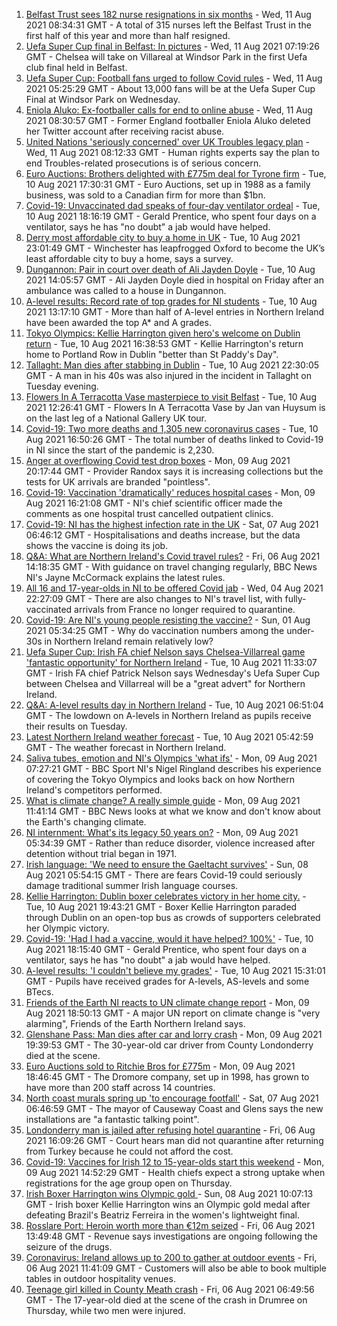 1. [Belfast Trust sees 182 nurse resignations in six months](https://www.bbc.co.uk/news/uk-northern-ireland-58161936) - Wed, 11 Aug 2021 08:34:31 GMT - A total of 315 nurses left the Belfast Trust in the first half of this year and more than half resigned.
2. [Uefa Super Cup final in Belfast: In pictures](https://www.bbc.co.uk/news/uk-northern-ireland-58169351) - Wed, 11 Aug 2021 07:19:26 GMT - Chelsea will take on Villareal at Windsor Park in the first Uefa club final held in Belfast.
3. [Uefa Super Cup: Football fans urged to follow Covid rules](https://www.bbc.co.uk/news/uk-northern-ireland-58165296) - Wed, 11 Aug 2021 05:25:29 GMT - About 13,000 fans will be at the Uefa Super Cup Final at Windsor Park on Wednesday.
4. [Eniola Aluko: Ex-footballer calls for end to online abuse](https://www.bbc.co.uk/news/uk-northern-ireland-58170263) - Wed, 11 Aug 2021 08:30:57 GMT - Former England footballer Eniola Aluko deleted her Twitter account after receiving racist abuse.
5. [United Nations 'seriously concerned' over UK Troubles legacy plan](https://www.bbc.co.uk/news/uk-northern-ireland-58170353) - Wed, 11 Aug 2021 08:12:33 GMT - Human rights experts say the plan to end Troubles-related prosecutions is of serious concern.
6. [Euro Auctions: Brothers delighted with £775m deal for Tyrone firm](https://www.bbc.co.uk/news/uk-northern-ireland-58165295) - Tue, 10 Aug 2021 17:30:31 GMT - Euro Auctions, set up in 1988 as a family business, was sold to a Canadian firm for more than $1bn.
7. [Covid-19: Unvaccinated dad speaks of four-day ventilator ordeal](https://www.bbc.co.uk/news/uk-northern-ireland-58157207) - Tue, 10 Aug 2021 18:16:19 GMT - Gerald Prentice, who spent four days on a ventilator, says he has "no doubt" a jab would have helped.
8. [Derry most affordable city to buy a home in UK](https://www.bbc.co.uk/news/business-58162371) - Tue, 10 Aug 2021 23:01:49 GMT - Winchester has leapfrogged Oxford to become the UK’s least affordable city to buy a home, says a survey.
9. [Dungannon: Pair in court over death of Ali Jayden Doyle](https://www.bbc.co.uk/news/uk-northern-ireland-58154764) - Tue, 10 Aug 2021 14:05:57 GMT - Ali Jayden Doyle died in hospital on Friday after an ambulance was called to a house in Dungannon.
10. [A-level results: Record rate of top grades for NI students](https://www.bbc.co.uk/news/uk-northern-ireland-58152067) - Tue, 10 Aug 2021 13:17:10 GMT - More than half of A-level entries in Northern Ireland have been awarded the top A* and A grades.
11. [Tokyo Olympics: Kellie Harrington given hero's welcome on Dublin return](https://www.bbc.co.uk/news/world-europe-58162347) - Tue, 10 Aug 2021 16:38:53 GMT - Kellie Harrington's return home to Portland Row in Dublin "better than St Paddy's Day".
12. [Tallaght: Man dies after stabbing in Dublin](https://www.bbc.co.uk/news/world-europe-58167918) - Tue, 10 Aug 2021 22:30:05 GMT - A man in his 40s was also injured in the incident in Tallaght on Tuesday evening.
13. [Flowers In A Terracotta Vase masterpiece to visit Belfast](https://www.bbc.co.uk/news/uk-northern-ireland-58159925) - Tue, 10 Aug 2021 12:26:41 GMT - Flowers In A Terracotta Vase by Jan van Huysum is on the last leg of a National Gallery UK tour.
14. [Covid-19: Two more deaths and 1,305 new coronavirus cases](https://www.bbc.co.uk/news/uk-northern-ireland-58162340) - Tue, 10 Aug 2021 16:50:26 GMT - The total number of deaths linked to Covid-19 in NI since the start of the pandemic is 2,230.
15. [Anger at overflowing Covid test drop boxes](https://www.bbc.co.uk/news/business-58149951) - Mon, 09 Aug 2021 20:17:44 GMT - Provider Randox says it is increasing collections but the tests for UK arrivals are branded "pointless".
16. [Covid-19: Vaccination 'dramatically' reduces hospital cases](https://www.bbc.co.uk/news/uk-northern-ireland-58149815) - Mon, 09 Aug 2021 16:21:08 GMT - NI's chief scientific officer made the comments as one hospital trust cancelled outpatient clinics.
17. [Covid-19: NI has the highest infection rate in the UK](https://www.bbc.co.uk/news/world-europe-58124142) - Sat, 07 Aug 2021 06:46:12 GMT - Hospitalisations and deaths increase, but the data shows the vaccine is doing its job.
18. [Q&A: What are Northern Ireland's Covid travel rules?](https://www.bbc.co.uk/news/uk-northern-ireland-56833342) - Fri, 06 Aug 2021 14:18:35 GMT - With guidance on travel changing regularly, BBC News NI's Jayne McCormack explains the latest rules.
19. [All 16 and 17-year-olds in NI to be offered Covid jab](https://www.bbc.co.uk/news/uk-northern-ireland-58090121) - Wed, 04 Aug 2021 22:27:09 GMT - There are also changes to NI's travel list, with fully-vaccinated arrivals from France no longer required to quarantine.
20. [Covid-19: Are NI's young people resisting the vaccine?](https://www.bbc.co.uk/news/uk-northern-ireland-57975927) - Sun, 01 Aug 2021 05:34:25 GMT - Why do vaccination numbers among the under-30s in Northern Ireland remain relatively low?
21. [Uefa Super Cup: Irish FA chief Nelson says Chelsea-Villarreal game 'fantastic opportunity' for Northern Ireland](https://www.bbc.co.uk/sport/football/58148737) - Tue, 10 Aug 2021 11:33:07 GMT - Irish FA chief Patrick Nelson says Wednesday's Uefa Super Cup between Chelsea and Villarreal will be a "great advert" for Northern Ireland.
22. [Q&A: A-level results day in Northern Ireland](https://www.bbc.co.uk/news/uk-northern-ireland-58146068) - Tue, 10 Aug 2021 06:51:04 GMT - The lowdown on A-levels in Northern Ireland as pupils receive their results on Tuesday.
23. [Latest Northern Ireland weather forecast](https://www.bbc.co.uk/news/uk-northern-ireland-26018439) - Tue, 10 Aug 2021 05:42:59 GMT - The weather forecast in Northern Ireland.
24. [Saliva tubes, emotion and NI's Olympics 'what ifs'](https://www.bbc.co.uk/sport/olympics/58136029) - Mon, 09 Aug 2021 07:27:21 GMT - BBC Sport NI's Nigel Ringland describes his experience of covering the Tokyo Olympics and looks back on how Northern Ireland's competitors performed.
25. [What is climate change? A really simple guide](https://www.bbc.co.uk/news/science-environment-24021772) - Mon, 09 Aug 2021 11:41:14 GMT - BBC News looks at what we know and don't know about the Earth's changing climate.
26. [NI internment: What's its legacy 50 years on?](https://www.bbc.co.uk/news/uk-northern-ireland-58141089) - Mon, 09 Aug 2021 05:34:39 GMT - Rather than reduce disorder, violence increased after detention without trial began in 1971.
27. [Irish language: 'We need to ensure the Gaeltacht survives'](https://www.bbc.co.uk/news/world-europe-58121407) - Sun, 08 Aug 2021 05:54:15 GMT - There are fears Covid-19 could seriously damage traditional summer Irish language courses.
28. [Kellie Harrington: Dublin boxer celebrates victory in her home city.](https://www.bbc.co.uk/news/world-europe-58163895) - Tue, 10 Aug 2021 19:43:21 GMT - Boxer Kellie Harrington paraded through Dublin on an open-top bus as crowds of supporters celebrated her Olympic victory.
29. [Covid-19: 'Had I had a vaccine, would it have helped? 100%'](https://www.bbc.co.uk/news/uk-northern-ireland-58166288) - Tue, 10 Aug 2021 18:15:40 GMT - Gerald Prentice, who spent four days on a ventilator, says he has "no doubt" a jab would have helped.
30. [A-level results: 'I couldn't believe my grades'](https://www.bbc.co.uk/news/uk-northern-ireland-58160723) - Tue, 10 Aug 2021 15:31:01 GMT - Pupils have received grades for A-levels, AS-levels and some BTecs.
31. [Friends of the Earth NI reacts to UN climate change report](https://www.bbc.co.uk/news/uk-northern-ireland-58147282) - Mon, 09 Aug 2021 18:50:13 GMT - A major UN report on climate change is "very alarming", Friends of the Earth Northern Ireland says.
32. [Glenshane Pass: Man dies after car and lorry crash](https://www.bbc.co.uk/news/uk-northern-ireland-58143530) - Mon, 09 Aug 2021 19:39:53 GMT - The 30-year-old car driver from County Londonderry died at the scene.
33. [Euro Auctions sold to Ritchie Bros for £775m](https://www.bbc.co.uk/news/uk-northern-ireland-58152835) - Mon, 09 Aug 2021 18:46:45 GMT - The Dromore company, set up in 1998, has grown to have more than 200 staff across 14 countries.
34. [North coast murals spring up 'to encourage footfall'](https://www.bbc.co.uk/news/uk-northern-ireland-58112419) - Sat, 07 Aug 2021 06:46:59 GMT - The mayor of Causeway Coast and Glens says the new installations are "a fantastic talking point".
35. [Londonderry man is jailed after refusing hotel quarantine](https://www.bbc.co.uk/news/uk-northern-ireland-foyle-west-58119663) - Fri, 06 Aug 2021 16:09:26 GMT - Court hears man did not quarantine after returning from Turkey because he could not afford the cost.
36. [Covid-19: Vaccines for Irish 12 to 15-year-olds start this weekend](https://www.bbc.co.uk/news/world-europe-58149217) - Mon, 09 Aug 2021 14:52:29 GMT - Health chiefs expect a strong uptake when registrations for the age group open on Thursday.
37. [Irish Boxer Harrington wins Olympic gold ](https://www.bbc.co.uk/sport/olympics/58130534) - Sun, 08 Aug 2021 10:07:13 GMT - Irish boxer Kellie Harrington wins an Olympic gold medal after defeating Brazil's Beatriz Ferreira in the women's lightweight final.
38. [Rosslare Port: Heroin worth more than €12m seized](https://www.bbc.co.uk/news/world-europe-58113729) - Fri, 06 Aug 2021 13:49:48 GMT - Revenue says investigations are ongoing following the seizure of the drugs.
39. [Coronavirus: Ireland allows up to 200 to gather at outdoor events](https://www.bbc.co.uk/news/world-europe-58116692) - Fri, 06 Aug 2021 11:41:09 GMT - Customers will also be able to book multiple tables in outdoor hospitality venues.
40. [Teenage girl killed in County Meath crash](https://www.bbc.co.uk/news/world-europe-58112411) - Fri, 06 Aug 2021 06:49:56 GMT - The 17-year-old died at the scene of the crash in Drumree on Thursday, while two men were injured.
